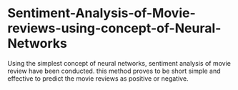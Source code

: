 # Sentiment-Analysis-of-Movie-reviews-using-concept-of-Neural-Networks
Using the simplest concept of neural networks, sentiment analysis of movie review have been conducted. this method proves to be short simple and effective to predict the movie reviews as positive or negative. 

